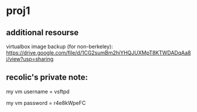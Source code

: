# proj1

## additional resourse

virtualbox image backup (for non-berkeley): https://drive.google.com/file/d/1CG2sumBm2hiYHQJUXMpT8KTWDADqAa8j/view?usp=sharing

## recolic's private note:

my vm username = vsftpd

my vm password = r4e8kWpeFC

